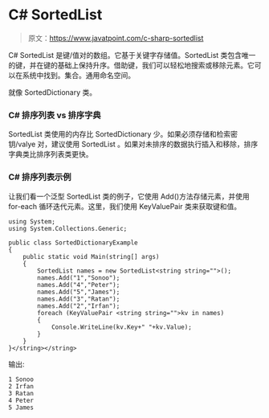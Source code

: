 # C# SortedList

> 原文：<https://www.javatpoint.com/c-sharp-sortedlist>

C# SortedList <tkey tvalue="">是键/值对的数组。它基于关键字存储值。SortedList <tkey tvalue="">类包含唯一的键，并在键的基础上保持升序。借助键，我们可以轻松地搜索或移除元素。它可以在系统中找到。集合。通用命名空间。</tkey></tkey>

就像 SortedDictionary <tkey tvalue="">类。</tkey>

### C# 排序列表 <tkey tvalue="">vs 排序字典</tkey>

SortedList <tkey tvalue="">类使用的内存比 SortedDictionary <tkey tvalue="">少。如果必须存储和检索密钥/valye 对，建议使用 SortedList <tkey tvalue="">。如果对未排序的数据执行插入和移除，排序字典<tkey tvalue="">类比排序列表<tkey tvalue="">类更快。</tkey></tkey></tkey></tkey></tkey>

### C# 排序列表<tkey tvalue="">示例</tkey>

让我们看一个泛型 SortedList <tkey tvalue="">类的例子，它使用 Add()方法存储元素，并使用 for-each 循环迭代元素。这里，我们使用 KeyValuePair 类来获取键和值。</tkey>

```
using System;
using System.Collections.Generic;

public class SortedDictionaryExample
{
    public static void Main(string[] args)
    {
        SortedList names = new SortedList<string string="">();
        names.Add("1","Sonoo");  
        names.Add("4","Peter");  
        names.Add("5","James");  
        names.Add("3","Ratan");  
        names.Add("2","Irfan");  
        foreach (KeyValuePair <string string="">kv in names)
        {
            Console.WriteLine(kv.Key+" "+kv.Value);
        }
    }
}</string></string> 
```

输出:

```
1 Sonoo
2 Irfan
3 Ratan
4 Peter
5 James

```